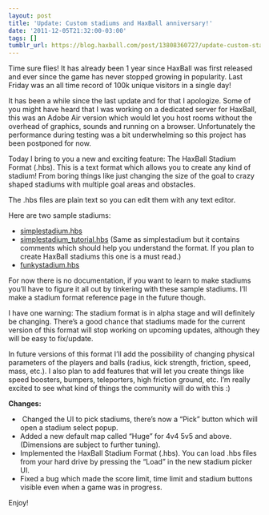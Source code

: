 ```yaml
---
layout: post
title: 'Update: Custom stadiums and HaxBall anniversary!'
date: '2011-12-05T21:32:00-03:00'
tags: []
tumblr_url: https://blog.haxball.com/post/13808360727/update-custom-stadiums-and-haxball-anniversary
---
```

Time sure flies! It has already been 1 year since HaxBall was first released and ever since the game has never stopped growing in popularity. Last Friday was an all time record of 100k unique visitors in a single day!

It has been a while since the last update and for that I apologize. Some of you might have heard that I was working on a dedicated server for HaxBall, this was an Adobe Air version which would let you host rooms without the overhead of graphics, sounds and running on a browser. Unfortunately the performance during testing was a bit underwhelming so this project has been postponed for now.

Today I bring to you a new and exciting feature: The HaxBall Stadium Format (.hbs). This is a text format which allows you to create any kind of stadium! From boring things like just changing the size of the goal to crazy shaped stadiums with multiple goal areas and obstacles.

The .hbs files are plain text so you can edit them with any text editor.

Here are two sample stadiums:

- [simplestadium.hbs](http://www.haxball.com/stadiums/simplestadium.hbs)
- [simplestadium\_tutorial.hbs](http://www.haxball.com/stadiums/simplestadium_tutorial.hbs) (Same as simplestadium but it contains comments which should help you understand the format. If you plan to create HaxBall stadiums this one is a must read.)
- [funkystadium.hbs](http://www.haxball.com/stadiums/funkystadium.hbs)

For now there is no documentation, if you want to learn to make stadiums you’ll have to figure it all out by tinkering with these sample stadiums. I’ll make a stadium format reference page in the future though.

I have one warning: The stadium format is in alpha stage and will definitely be changing. There’s a good chance that stadiums made for the current version of this format will stop working on upcoming updates, although they will be easy to fix/update.

In future versions of this format I’ll add the possibility of changing physical parameters of the players and balls (radius, kick strength, friction, speed, mass, etc.). I also plan to add features that will let you create things like speed boosters, bumpers, teleporters, high friction ground, etc. I’m really excited to see what kind of things the community will do with this :)

**Changes:**

- &nbsp;Changed the UI to pick stadiums, there’s now a “Pick” button which will open a stadium select popup.
- Added a new default map called “Huge” for 4v4 5v5 and above. (Dimensions are subject to further tuning).
- Implemented the HaxBall Stadium Format (.hbs). You can load .hbs files from your hard drive by pressing the “Load” in the new stadium picker UI.
- Fixed a bug which made the score limit, time limit and stadium buttons visible even when a game was in progress.

Enjoy!

